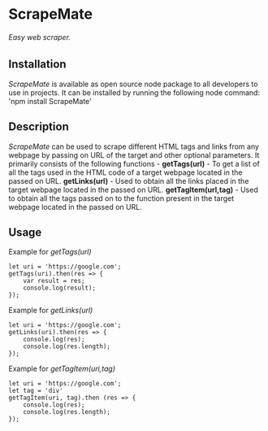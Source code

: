 # ScrapeMate
###### Easy web scraper.

## Installation
*ScrapeMate* is available as open source node package to all developers to use in projects.
It can be installed by running the following node command: 
'npm install ScrapeMate'

## Description
*ScrapeMate* can be used to scrape different HTML tags and links from any webpage by passing on URL of the target and other optional parameters. It primarily consists of the following functions - 
**getTags(url)** - To get a list of all the tags used in the HTML code of a target webpage located in the passed on URL.
**getLinks(url)** - Used to obtain all the links placed in the target webpage located in the passed on URL.
**getTagItem(url,tag)** - Used to obtain all the tags passed on to the function present in the target webpage located in the passed on URL.

## Usage
Example for *getTags(url)*
```
let uri = 'https://google.com';
getTags(uri).then(res => {
    var result = res;
    console.log(result);
});
```
Example for *getLinks(url)*
```
let uri = 'https://google.com';
getLinks(uri).then(res => {
    console.log(res);
    console.log(res.length);
});
``` 

Example for *getTagItem(uri,tag)*
```
let uri = 'https://google.com';
let tag = 'div'
getTagItem(uri, tag).then (res => {
    console.log(res);
    console.log(res.length);
});
```